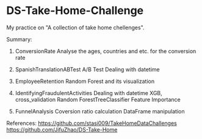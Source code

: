 # DS-Take-Home-Challenge

My practice on "A collection of take home chellenges".

Summary:
1. ConversionRate
Analyse the ages, countries and etc. for the conversion rate

2. SpanishTranslationABTest
A/B Test
Dealing with datetime

3. EmployeeRetention
Random Forest and its visualization

4. IdentifyingFraudulentActivities
Dealing with datetime
XGB, cross_validation
Random ForestTreeClassifier
Feature Importance

5. FunnelAnalysis
Coversion ratio calculation
DataFrame manipulation

References:
https://github.com/stasi009/TakeHomeDataChallenges
https://github.com/JifuZhao/DS-Take-Home
